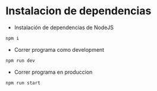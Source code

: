 # Instalacion de dependencias

- Instalación de dependencias de NodeJS
```bash
npm i
```

- Correr programa como development
```bash
npm run dev
```

- Correr programa en produccion
```bash
npm run start
```